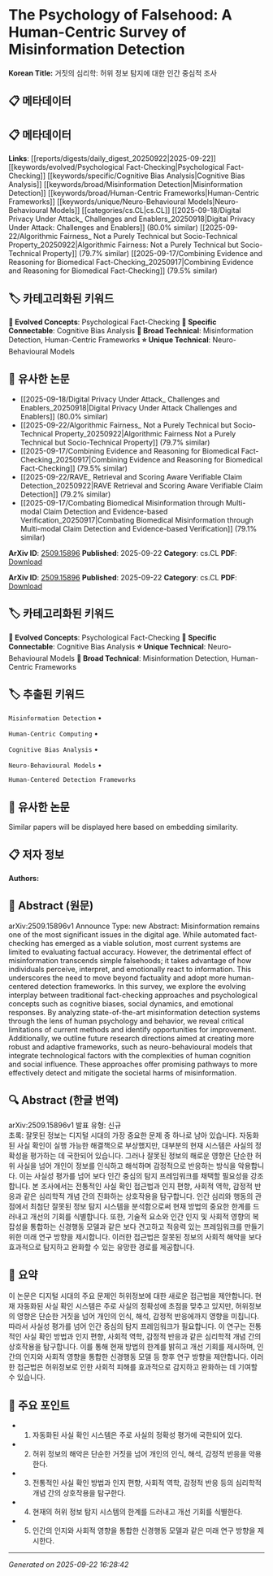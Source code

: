 # The Psychology of Falsehood: A Human-Centric Survey of Misinformation Detection

**Korean Title:** 거짓의 심리학: 허위 정보 탐지에 대한 인간 중심적 조사

## 📋 메타데이터

## 📋 메타데이터

**Links**: [[reports/digests/daily_digest_20250922|2025-09-22]] [[keywords/evolved/Psychological Fact-Checking|Psychological Fact-Checking]] [[keywords/specific/Cognitive Bias Analysis|Cognitive Bias Analysis]] [[keywords/broad/Misinformation Detection|Misinformation Detection]] [[keywords/broad/Human-Centric Frameworks|Human-Centric Frameworks]] [[keywords/unique/Neuro-Behavioural Models|Neuro-Behavioural Models]] [[categories/cs.CL|cs.CL]] [[2025-09-18/Digital Privacy Under Attack_ Challenges and Enablers_20250918|Digital Privacy Under Attack: Challenges and Enablers]] (80.0% similar) [[2025-09-22/Algorithmic Fairness_ Not a Purely Technical but Socio-Technical Property_20250922|Algorithmic Fairness: Not a Purely Technical but Socio-Technical Property]] (79.7% similar) [[2025-09-17/Combining Evidence and Reasoning for Biomedical Fact-Checking_20250917|Combining Evidence and Reasoning for Biomedical Fact-Checking]] (79.5% similar)

## 🏷️ 카테고리화된 키워드
**🚀 Evolved Concepts**: Psychological Fact-Checking
**🔗 Specific Connectable**: Cognitive Bias Analysis
**🔬 Broad Technical**: Misinformation Detection, Human-Centric Frameworks
**⭐ Unique Technical**: Neuro-Behavioural Models
## 🔗 유사한 논문
- [[2025-09-18/Digital Privacy Under Attack_ Challenges and Enablers_20250918|Digital Privacy Under Attack Challenges and Enablers]] (80.0% similar)
- [[2025-09-22/Algorithmic Fairness_ Not a Purely Technical but Socio-Technical Property_20250922|Algorithmic Fairness Not a Purely Technical but Socio-Technical Property]] (79.7% similar)
- [[2025-09-17/Combining Evidence and Reasoning for Biomedical Fact-Checking_20250917|Combining Evidence and Reasoning for Biomedical Fact-Checking]] (79.5% similar)
- [[2025-09-22/RAVE_ Retrieval and Scoring Aware Verifiable Claim Detection_20250922|RAVE Retrieval and Scoring Aware Verifiable Claim Detection]] (79.2% similar)
- [[2025-09-17/Combating Biomedical Misinformation through Multi-modal Claim Detection and Evidence-based Verification_20250917|Combating Biomedical Misinformation through Multi-modal Claim Detection and Evidence-based Verification]] (79.1% similar)


**ArXiv ID**: [2509.15896](https://arxiv.org/abs/2509.15896)
**Published**: 2025-09-22
**Category**: cs.CL
**PDF**: [Download](https://arxiv.org/pdf/2509.15896.pdf)


**ArXiv ID**: [2509.15896](https://arxiv.org/abs/2509.15896)
**Published**: 2025-09-22
**Category**: cs.CL
**PDF**: [Download](https://arxiv.org/pdf/2509.15896.pdf)

## 🏷️ 카테고리화된 키워드
**🚀 Evolved Concepts**: Psychological Fact-Checking
**🔗 Specific Connectable**: Cognitive Bias Analysis
**⭐ Unique Technical**: Neuro-Behavioural Models
**🔬 Broad Technical**: Misinformation Detection, Human-Centric Frameworks

## 🏷️ 추출된 키워드



`Misinformation Detection` • 

`Human-Centric Computing` • 

`Cognitive Bias Analysis` • 

`Neuro-Behavioural Models` • 

`Human-Centered Detection Frameworks`



## 🔗 유사한 논문

Similar papers will be displayed here based on embedding similarity.

## 📋 저자 정보

**Authors:** 

## 📄 Abstract (원문)

arXiv:2509.15896v1 Announce Type: new 
Abstract: Misinformation remains one of the most significant issues in the digital age. While automated fact-checking has emerged as a viable solution, most current systems are limited to evaluating factual accuracy. However, the detrimental effect of misinformation transcends simple falsehoods; it takes advantage of how individuals perceive, interpret, and emotionally react to information. This underscores the need to move beyond factuality and adopt more human-centered detection frameworks. In this survey, we explore the evolving interplay between traditional fact-checking approaches and psychological concepts such as cognitive biases, social dynamics, and emotional responses. By analyzing state-of-the-art misinformation detection systems through the lens of human psychology and behavior, we reveal critical limitations of current methods and identify opportunities for improvement. Additionally, we outline future research directions aimed at creating more robust and adaptive frameworks, such as neuro-behavioural models that integrate technological factors with the complexities of human cognition and social influence. These approaches offer promising pathways to more effectively detect and mitigate the societal harms of misinformation.

## 🔍 Abstract (한글 번역)

arXiv:2509.15896v1 발표 유형: 신규  
초록: 잘못된 정보는 디지털 시대의 가장 중요한 문제 중 하나로 남아 있습니다. 자동화된 사실 확인이 실행 가능한 해결책으로 부상했지만, 대부분의 현재 시스템은 사실의 정확성을 평가하는 데 국한되어 있습니다. 그러나 잘못된 정보의 해로운 영향은 단순한 허위 사실을 넘어 개인이 정보를 인식하고 해석하며 감정적으로 반응하는 방식을 악용합니다. 이는 사실성 평가를 넘어 보다 인간 중심의 탐지 프레임워크를 채택할 필요성을 강조합니다. 본 조사에서는 전통적인 사실 확인 접근법과 인지 편향, 사회적 역학, 감정적 반응과 같은 심리학적 개념 간의 진화하는 상호작용을 탐구합니다. 인간 심리와 행동의 관점에서 최첨단 잘못된 정보 탐지 시스템을 분석함으로써 현재 방법의 중요한 한계를 드러내고 개선의 기회를 식별합니다. 또한, 기술적 요소와 인간 인지 및 사회적 영향의 복잡성을 통합하는 신경행동 모델과 같은 보다 견고하고 적응력 있는 프레임워크를 만들기 위한 미래 연구 방향을 제시합니다. 이러한 접근법은 잘못된 정보의 사회적 해악을 보다 효과적으로 탐지하고 완화할 수 있는 유망한 경로를 제공합니다.

## 📝 요약

이 논문은 디지털 시대의 주요 문제인 허위정보에 대한 새로운 접근법을 제안합니다. 현재 자동화된 사실 확인 시스템은 주로 사실의 정확성에 초점을 맞추고 있지만, 허위정보의 영향은 단순한 거짓을 넘어 개인의 인식, 해석, 감정적 반응에까지 영향을 미칩니다. 따라서 사실성 평가를 넘어 인간 중심의 탐지 프레임워크가 필요합니다. 이 연구는 전통적인 사실 확인 방법과 인지 편향, 사회적 역학, 감정적 반응과 같은 심리학적 개념 간의 상호작용을 탐구합니다. 이를 통해 현재 방법의 한계를 밝히고 개선 기회를 제시하며, 인간의 인지와 사회적 영향을 통합한 신경행동 모델 등 향후 연구 방향을 제안합니다. 이러한 접근법은 허위정보로 인한 사회적 피해를 효과적으로 감지하고 완화하는 데 기여할 수 있습니다.

## 🎯 주요 포인트


- 1. 자동화된 사실 확인 시스템은 주로 사실의 정확성 평가에 국한되어 있다.

- 2. 허위 정보의 해악은 단순한 거짓을 넘어 개인의 인식, 해석, 감정적 반응을 악용한다.

- 3. 전통적인 사실 확인 방법과 인지 편향, 사회적 역학, 감정적 반응 등의 심리학적 개념 간의 상호작용을 탐구한다.

- 4. 현재의 허위 정보 탐지 시스템의 한계를 드러내고 개선 기회를 식별한다.

- 5. 인간의 인지와 사회적 영향을 통합한 신경행동 모델과 같은 미래 연구 방향을 제시한다.


---

*Generated on 2025-09-22 16:28:42*